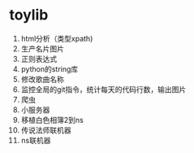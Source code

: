 # toylib
1. html分析（类型xpath)
2. 生产名片图片
3. 正则表达式
4. python的string库
5. 修改歌曲名称
6. 监控全局的git指令，统计每天的代码行数，输出图片
7. 爬虫 
8. 小服务器
9. 移植白色相簿2到ns
10. 传说法师联机器
11. ns联机器
